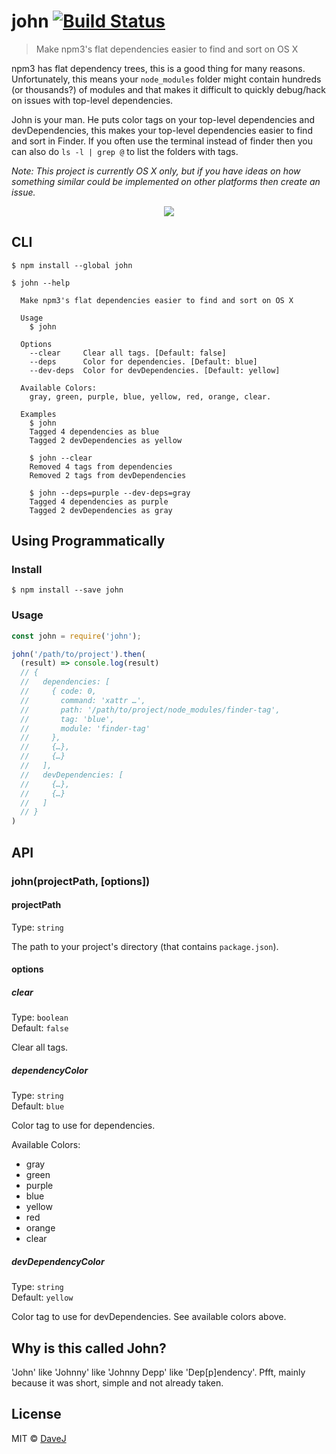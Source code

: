 # john [![Build Status](https://travis-ci.org/davej/john.svg?branch=master)](https://travis-ci.org/davej/john)

> Make npm3's flat dependencies easier to find and sort on OS X

npm3 has flat dependency trees, this is a good thing for many reasons.
Unfortunately, this means your `node_modules` folder might contain hundreds (or thousands?)
of modules and that makes it difficult to quickly debug/hack on issues with top-level dependencies.

John is your man. He puts color tags on your top-level dependencies and devDependencies,
this makes your top-level dependencies easier to find and sort in Finder. If you often use the terminal instead of finder then you can also do `ls -l | grep @` to list the folders with tags.

*Note: This project is currently OS X only, but if you have ideas on how something similar could be implemented on other platforms then create an issue.*

<p align="center"><img src ="https://cdn.rawgit.com/davej/john/a2b79a0ffc8da296d382bd99b29977195cb3976c/usage.gif" /></p>

## CLI

```
$ npm install --global john
```

```
$ john --help

  Make npm3's flat dependencies easier to find and sort on OS X

  Usage
    $ john

  Options
    --clear     Clear all tags. [Default: false]
    --deps      Color for dependencies. [Default: blue]
    --dev-deps  Color for devDependencies. [Default: yellow]

  Available Colors:
    gray, green, purple, blue, yellow, red, orange, clear.

  Examples
    $ john
    Tagged 4 dependencies as blue
    Tagged 2 devDependencies as yellow

    $ john --clear
    Removed 4 tags from dependencies
    Removed 2 tags from devDependencies

    $ john --deps=purple --dev-deps=gray
    Tagged 4 dependencies as purple
    Tagged 2 devDependencies as gray
```


## Using Programmatically

### Install

```
$ npm install --save john
```

### Usage

```js
const john = require('john');

john('/path/to/project').then(
  (result) => console.log(result)
  // {
  //   dependencies: [
  //     { code: 0,
  //       command: 'xattr …',
  //       path: '/path/to/project/node_modules/finder-tag',
  //       tag: 'blue',
  //       module: 'finder-tag'
  //     },
  //     {…},
  //     {…}
  //   ],
  //   devDependencies: [
  //     {…},
  //     {…}
  //   ]
  // }
)
```


## API

### john(projectPath, [options])

#### projectPath

Type: `string`

The path to your project's directory (that contains `package.json`).

#### options

##### clear

Type: `boolean`  
Default: `false`

Clear all tags.

##### dependencyColor

Type: `string`  
Default: `blue`

Color tag to use for dependencies.

Available Colors:
* gray
* green
* purple
* blue
* yellow
* red
* orange
* clear

##### devDependencyColor

Type: `string`  
Default: `yellow`

Color tag to use for devDependencies. See available colors above.

## Why is this called John?

'John' like 'Johnny' like 'Johnny Depp' like 'Dep[p]endency'. Pfft, mainly because it was short, simple and not already taken.

## License

MIT © [DaveJ](https://twitter.com/DaveJ)
